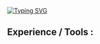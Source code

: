 [![Typing SVG](https://readme-typing-svg.demolab.com?font=Bebas+Neue&weight=600&size=25&duration=5001&pause=1000&color=3AF72E&background=000000&multiline=true&random=false&height=150&lines=Hi+there+%F0%9F%91%8B+I'm+Aslan;DevOps-engineer+%F0%9F%91%BD;3%2B+years+experience+%F0%9F%91%A8%E2%80%8D%F0%9F%92%BB)](https://git.io/typing-svg)

## Experience / Tools :
